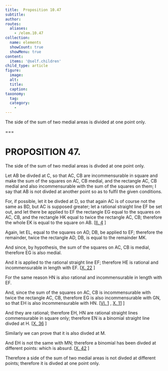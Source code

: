 ```yaml
---
title:  Proposition 10.47
subtitle: 
author:
routes:
  aliases:
    - /elem.10.47
collection:
  name: elements
  showCount: true
  showMenu: true
content:
  items: '@self.children'
child_type: article
figure:
  image:
  alt:
  title:
  caption:
taxonomy:
  tag:
  category:
    - 
---
```


<p><hi rend="ital">The side of the sum of two medial areas is divided at one point only</hi>. </p>

===

<h1>PROPOSITION 47.</h1>
<p><span class="ital">The side of the sum of two medial areas is divded at one point only</span>. </p>

<p>Let <span class="ital">AB</span> be divded at <span class="ital">C</span>, so that <span class="ital">AC</span>, <span class="ital">CB</span> are incommensurable in square and make the sum of the squares on <span class="ital">AC</span>, <pb n="100"/><span class="ital">CB</span> medial, and the rectangle <span class="ital">AC</span>, <span class="ital">CB</span> medial and also incommensurable with the sum of the squares on them; I say that <span class="ital">AB</span> is not divded at another point so as to fulfil the given conditions. 
      </p>

<p>For, if possible, let it be divded at <span class="ital">D</span>, so that again <span class="ital">AC</span> is of course not the same as <span class="ital">BD</span>, but <span class="ital">AC</span> is supposed greater; let a rational straight line <span class="ital">EF</span> be set out, and let there be applied to <span class="ital">EF</span> the rectangle <span class="ital">EG</span> equal to the squares on <span class="ital">AC</span>, <span class="ital">CB</span>, and the rectangle <span class="ital">HK</span> equal to twice the rectangle <span class="ital">AC</span>, <span class="ital">CB</span>; therefore the whole <span class="ital">EK</span> is equal to the square on <span class="ital">AB</span>. [<a href="/elem.2.4">II. 4</a>
] </p>

<p>Again, let <span class="ital">EL</span>, equal to the squares on <span class="ital">AD</span>, <span class="ital">DB</span>, be applied to <span class="ital">EF</span>; therefore the remainder, twice the rectangle <span class="ital">AD</span>, <span class="ital">DB</span>, is equal to the remainder <span class="ital">MK</span>. </p>

<p>And since, by hypothesis, the sum of the squares on <span class="ital">AC</span>, <span class="ital">CB</span> is medial, therefore <span class="ital">EG</span> is also medial. </p>

<p>And it is applied to the rational straight line <span class="ital">EF</span>; therefore <span class="ital">HE</span> is rational and incommensurable in length with <span class="ital">EF</span>. [<a href="/elem.10.22">X. 22</a>
] </p>

<p>For the same reason <span class="ital">HN</span> is also rational and incommensurable in length with <span class="ital">EF</span>. </p>

<p>And, since the sum of the squares on <span class="ital">AC</span>, <span class="ital">CB</span> is incommensurable with twice the rectangle <span class="ital">AC</span>, <span class="ital">CB</span>, therefore <span class="ital">EG</span> is also incommensurable with <span class="ital">GN</span>, so that <span class="ital">EH</span> is also incommensurable with <span class="ital">HN</span>. [<a href="/elem.6.1">VI. 1</a>
, <a href="/elem.10.11">X. 11</a>
] </p>

<p>And they are rational; <pb n="101"/>therefore <span class="ital">EH</span>, <span class="ital">HN</span> are rational straight lines commensurable in square only; therefore <span class="ital">EN</span> is a binomial straight line divded at <span class="ital">H</span>. [<a href="/elem.10.36">X. 36</a>
] </p>

<p>Similarly we can prove that it is also divded at <span class="ital">M.</span>
      </p>

<p>And <span class="ital">EH</span> is not the same with <span class="ital">MN</span>; therefore a binomial has been divded at different points: which is absurd. [<a href="/elem.10.42">X. 42</a>
] </p>

<p>Therefore a side of the sum of two medial areas is not divded at different points; therefore it is divded at one point only.</p>
